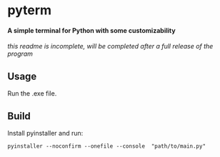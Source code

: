 # pyterm

#### A simple terminal for Python with some customizability

*this readme is incomplete, will be completed after a full release of the program*

## Usage
Run the .exe file.

## Build
Install pyinstaller and run:
```
pyinstaller --noconfirm --onefile --console  "path/to/main.py"
```